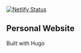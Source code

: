 [![Netlify Status](https://api.netlify.com/api/v1/badges/7b5874d7-643f-42a5-a9bf-ee936be41738/deploy-status)](https://app.netlify.com/sites/thecodingpoet/deploys)

## Personal Website

Built with Hugo
